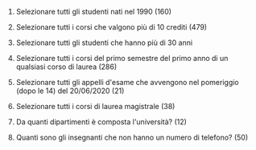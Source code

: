 1. Selezionare tutti gli studenti nati nel 1990 (160)




2. Selezionare tutti i corsi che valgono più di 10 crediti (479)




3. Selezionare tutti gli studenti che hanno più di 30 anni




4. Selezionare tutti i corsi del primo semestre del primo anno di un qualsiasi corso di
laurea (286)




5. Selezionare tutti gli appelli d'esame che avvengono nel pomeriggio (dopo le 14) del
20/06/2020 (21)




6. Selezionare tutti i corsi di laurea magistrale (38)




7. Da quanti dipartimenti è composta l'università? (12)





8. Quanti sono gli insegnanti che non hanno un numero di telefono? (50)